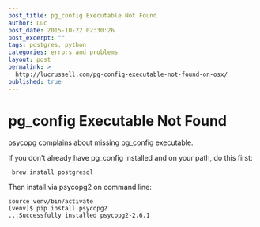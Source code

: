 ```yaml
---
post_title: pg_config Executable Not Found
author: Luc
post_date: 2015-10-22 02:30:26
post_excerpt: ""
tags: postgres, python
categories: errors and problems
layout: post
permalink: >
  http://lucrussell.com/pg-config-executable-not-found-on-osx/
published: true
---
```

pg_config Executable Not Found
==============================
psycopg complains about missing pg_config executable. 

If you don't already have pg_config installed and on your path, do this
first:
 
     brew install postgresql 

Then install via psycopg2 on command line:

```
source venv/bin/activate
(venv)$ pip install psycopg2
...Successfully installed psycopg2-2.6.1
```